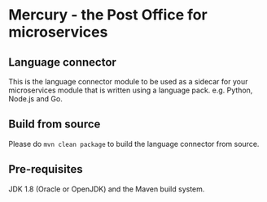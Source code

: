 # Mercury - the Post Office for microservices

## Language connector

This is the language connector module to be used as a sidecar for your microservices module that is written using a language pack. e.g. Python, Node.js and Go.

## Build from source

Please do `mvn clean package` to build the language connector from source.

## Pre-requisites

JDK 1.8 (Oracle or OpenJDK) and the Maven build system.


